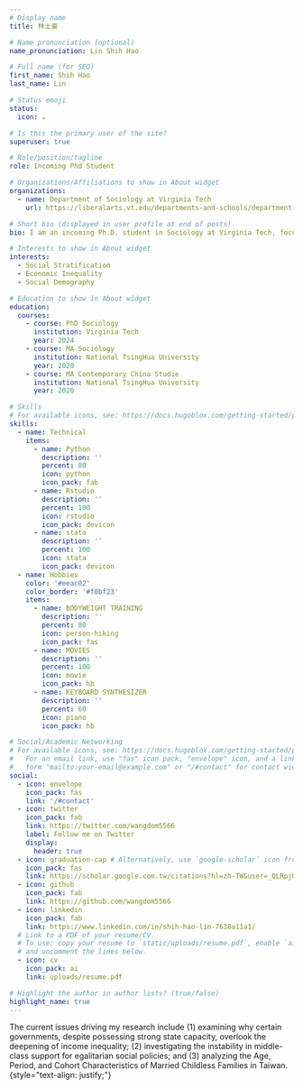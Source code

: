 ```yaml
---
# Display name
title: 林士豪

# Name pronunciation (optional)
name_pronunciation: Lin Shih Hao

# Full name (for SEO)
first_name: Shih Hao
last_name: Lin

# Status emoji
status:
  icon: ☕️

# Is this the primary user of the site?
superuser: true

# Role/position/tagline
role: Incoming Phd Student

# Organizations/Affiliations to show in About widget
organizations:
  - name: Department of Sociology at Virginia Tech
    url: https://liberalarts.vt.edu/departments-and-schools/department-of-sociology.html

# Short bio (displayed in user profile at end of posts)
bio: I am an incoming Ph.D. student in Sociology at Virginia Tech, focusing my research on social stratification, economic inequality, and social demography. 

# Interests to show in About widget
interests:
  - Social Stratification
  - Economic Inequality
  - Social Demography

# Education to show in About widget
education:
  courses:
    - course: PhD Sociology
      institution: Virginia Tech
      year: 2024
    - course: MA Sociology
      institution: National TsingHua University
      year: 2020
    - course: MA Contemporary China Studie
      institution: National TsingHua University
      year: 2020

# Skills
# For available icons, see: https://docs.hugoblox.com/getting-started/page-builder/#icons
skills:
  - name: Technical
    items:
      - name: Python
        description: ''
        percent: 80
        icon: python
        icon_pack: fab
      - name: Rstudio
        description: ''
        percent: 100
        icon: rstudio
        icon_pack: devicon
      - name: stata
        description: ''
        percent: 100
        icon: stata
        icon_pack: devicon
  - name: Hobbies
    color: '#eeac02'
    color_border: '#f0bf23'
    items:
      - name: BODYWEIGHT TRAINING
        description: ''
        percent: 80
        icon: person-hiking
        icon_pack: fas
      - name: MOVIES
        description: ''
        percent: 100
        icon: movie
        icon_pack: hb
      - name: KEYBOARD SYNTHESIZER
        description: ''
        percent: 60
        icon: piano
        icon_pack: hb

# Social/Academic Networking
# For available icons, see: https://docs.hugoblox.com/getting-started/page-builder/#icons
#   For an email link, use "fas" icon pack, "envelope" icon, and a link in the
#   form "mailto:your-email@example.com" or "/#contact" for contact widget.
social:
  - icon: envelope
    icon_pack: fas
    link: '/#contact'
  - icon: twitter
    icon_pack: fab
    link: https://twitter.com/wangdom5566
    label: Follow me on Twitter
    display:
      header: true
  - icon: graduation-cap # Alternatively, use `google-scholar` icon from `ai` icon pack
    icon_pack: fas
    link: https://scholar.google.com.tw/citations?hl=zh-TW&user=_QLRpjUAAAAJ
  - icon: github
    icon_pack: fab
    link: https://github.com/wangdom5566
  - icon: linkedin
    icon_pack: fab
    link: https://www.linkedin.com/in/shih-hao-lin-7638a11a1/
  # Link to a PDF of your resume/CV.
  # To use: copy your resume to `static/uploads/resume.pdf`, enable `ai` icons in `params.yaml`,
  # and uncomment the lines below.
  - icon: cv
    icon_pack: ai
    link: uploads/resume.pdf

# Highlight the author in author lists? (true/false)
highlight_name: true
---
```


The current issues driving my research include (1) examining why certain governments, despite possessing strong state capacity, overlook the deepening of income inequality; (2) investigating the instability in middle-class support for egalitarian social policies; and (3) analyzing the Age, Period, and Cohort Characteristics of Married Childless Families in Taiwan.
{style="text-align: justify;"}

